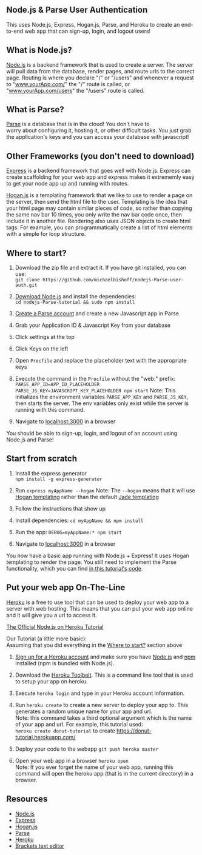Node.js & Parse User Authentication
-----------------------------------
This uses Node.js, Express, Hogan.js, Parse, and Heroku to create an end-to-end web app that can sign-up, login, and logout users!

## What is Node.js?
[Node.js](//www.nodejs.org) is a backend framework that is used to create a server. The server will pull data from the database, render pages, and route urls to the correct page. Routing is where you declare "/" or "/users" and whenever a request to "www.yourApp.com/" the "/" route is called, or "www.yourApp.com/users" the "/users" route is called.


## What is Parse?
[Parse](//www.parse.com) is a database that is in the cloud! You don't have to \
worry about configuring it, hosting it, or other difficult tasks. You just grab\
 the application's keys and you can access your database with javascript!


## Other Frameworks (you don't need to download)
[Express](http://expressjs.com/) is a backend framework that goes well with Node.js. Express can create scaffolding for your web app and express makes it extrememly easy to get your node app up and running with routes.  

[Hogan.js](http://twitter.github.io/hogan.js/) is a templating framework that we like to use to render a page on the server, then send the html file to the user. Templating is the idea that your html page may contain similar pieces of code, so rather than copying the same nav bar 10 times, you only write the nav bar code once, then include it in another file. Rendering also uses JSON objects to create html tags. For example, you can programmatically create a list of html elements with a simple for loop structure.
 

## Where to start?
1. Download the zip file and extract it. If you have git installed, you can use:  
`git clone https://github.com/michaelbishoff/nodejs-Parse-user-auth.git`

2. [Download Node.js](//www.nodejs.org/) and install the dependencies:  
`cd nodejs-Parse-tutorial && sudo npm install`

3. [Create a Parse account](//www.parse.com) and create a new Javascript app in Parse

4. Grab your Application ID & Javascript Key from your database
  1. Click settings at the top
  2. Click Keys on the left

5. Open `Procfile` and replace the placeholder text with the appropriate keys

6. Execute the command in the `Procfile` without the "web:" prefix:  
`PARSE_APP_ID=APP_ID_PLACEHOLDER PARSE_JS_KEY=JAVASCRIPT_KEY_PLACEHOLDER npm start`
Note: This initializes the environment variables `PARSE_APP_KEY` and `PARSE_JS_KEY`, then starts the server. The env variables only exist while the server is running with this command.

7. Navigate to [localhost:3000](http://localhost:3000) in a browser

You should be able to sign-up, login, and logout of an account using Node.js and Parse!

## Start from scratch
1. Install the express generator  
`npm install -g express-generator`

2. Run `express myAppName --hogan` Note: The `--hogan` means that it will use [Hogan templating](http://twitter.github.io/hogan.js/) rather than the default [Jade templating](http://jade-lang.com/)

3. Follow the instructions that show up
  1. Install dependencies: `cd myAppName && npm install`
  2. Run the app: `DEBUG=myAppName:* npm start`

4. Navigate to [localhost:3000](http://localhost:3000) in a browser

You now have a basic app running with Node.js + Express! It uses Hogan templating to render the page. You still need to implement the Parse functionality, which you can find [in this tutorial's code](https://github.com/umbchackers/nodejs-Parse-tutorial/blob/master/routes/index.js).


## Put your web app On-The-Line
[Heroku](https://www.heroku.com/) is a free to use tool that can be used to deploy your web app to a server with web hosting. This means that you can put your web app online and it will give you a url to access it.  

[The Official Node.js on Heroku Tutorial](https://devcenter.heroku.com/articles/getting-started-with-nodejs#introduction)  

Our Tutorial (a little more basic):  
Assuming that you did everything in the [Where to start?](https://github.com/umbchackers/nodejs-Parse-tutorial#where-to-start) section above  

1. [Sign up for a Heroku account](https://signup.heroku.com/) and make sure you have [Node.js](//www.nodejs.org) and [npm](https://github.com/npm/npm#synopsis) installed (npm is bundled with Node.js).

2. Download the [Heroku Toolbelt](https://toolbelt.heroku.com/). This is a command line tool that is used to setup your app on heroku.

3. Execute `heroku login` and type in your Heroku account information.

4. Run `heroku create` to create a new server to deploy your app to. This generates a random unique name for your app and url.  
Note: this command takes a third optional argument which is the name of your app and url. For example, this tutorial used:  
`heroku create donut-tutorial` to create https://donut-tutorial.herokuapp.com/

5. Deploy your code to the webapp `git push heroku master`

6. Open your web app in a browser `heroku open`  
Note: If you ever forget the name of your web app, running this command will open the heroku app (that is in the current directory) in a browser.

## Resources
- [Node.js](//www.nodejs.org)
- [Express](http://expressjs.com/)
- [Hogan.js](http://twitter.github.io/hogan.js/)
- [Parse](//www.parse.com)
- [Heroku](https://www.heroku.com/)
- [Brackets text editor](http://www.brackets.io)
